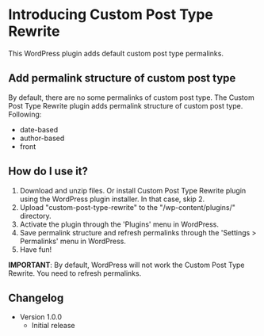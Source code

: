 # Introducing Custom Post Type Rewrite

This WordPress plugin adds default custom post type permalinks.

## Add permalink structure of custom post type

By default, there are no some permalinks of custom post type. The Custom Post Type Rewrite plugin adds permalink structure of custom post type. Following:

* date-based
* author-based
* front

## How do I use it?

1. Download and unzip files. Or install Custom Post Type Rewrite plugin using the WordPress plugin installer. In that case, skip 2.
2. Upload "custom-post-type-rewrite" to the "/wp-content/plugins/" directory.
3. Activate the plugin through the 'Plugins' menu in WordPress.
4. Save permalink structure and refresh permalinks through the 'Settings > Permalinks' menu in WordPress.
5. Have fun!

**IMPORTANT**: By default, WordPress will not work the Custom Post Type Rewrite. You need to refresh permalinks.

## Changelog

* Version 1.0.0
	* Initial release
